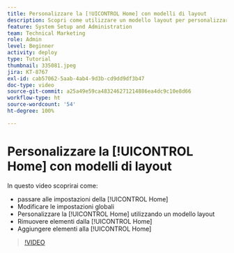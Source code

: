 ```yaml
---
title: Personalizzare la [!UICONTROL Home] con modelli di layout
description: Scopri come utilizzare un modello layout per personalizzare la [!UICONTROL Home] aggiungendo o rimuovendo campi.
feature: System Setup and Administration
team: Technical Marketing
role: Admin
level: Beginner
activity: deploy
type: Tutorial
thumbnail: 335081.jpeg
jira: KT-8767
exl-id: cab57062-5aab-4ab4-9d3b-cd9dd9df3b47
doc-type: video
source-git-commit: a25a49e59ca483246271214886ea4dc9c10e8d66
workflow-type: ht
source-wordcount: '54'
ht-degree: 100%

---
```


# Personalizzare la [!UICONTROL Home] con modelli di layout

In questo video scoprirai come:

* passare alle impostazioni della [!UICONTROL Home]
* Modificare le impostazioni globali
* Personalizzare la [!UICONTROL Home] utilizzando un modello layout
* Rimuovere elementi dalla [!UICONTROL Home]
* Aggiungere elementi alla [!UICONTROL Home]

>[!VIDEO](https://video.tv.adobe.com/v/335081/?quality=12&learn=on)
